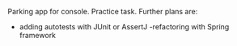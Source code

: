 Parking app for console. Practice task.
Further plans are: 
- adding autotests with JUnit or AssertJ
-refactoring with Spring framework
